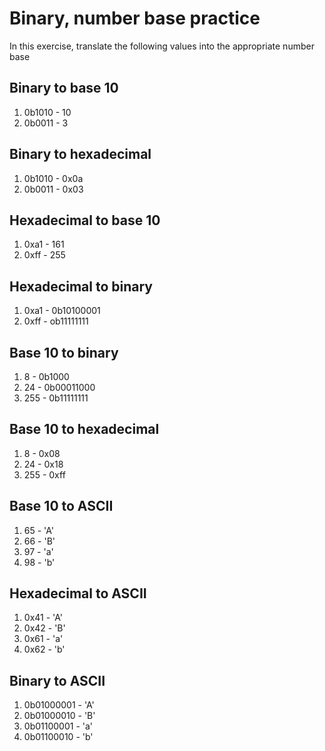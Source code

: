# Binary, number base practice

In this exercise, translate the following values into the appropriate number base


## Binary to base 10

1. 0b1010 - 10
2. 0b0011 - 3

## Binary to hexadecimal

1. 0b1010 - 0x0a
2. 0b0011 - 0x03

## Hexadecimal to base 10

1. 0xa1 - 161
2. 0xff - 255

## Hexadecimal to binary

1. 0xa1 - 0b10100001
2. 0xff - ob11111111

## Base 10 to binary

1. 8 - 0b1000
2. 24 - 0b00011000
3. 255 - 0b11111111

## Base 10 to hexadecimal

1. 8 - 0x08
2. 24 - 0x18
3. 255 - 0xff

## Base 10 to ASCII

1. 65 - 'A'
2. 66 - 'B'
3. 97 - 'a'
4. 98 - 'b'

## Hexadecimal to ASCII

1. 0x41 - 'A'
2. 0x42 - 'B'
3. 0x61 - 'a'
4. 0x62 - 'b'

## Binary to ASCII

1. 0b01000001 - 'A'
2. 0b01000010 - 'B'
3. 0b01100001 - 'a'
4. 0b01100010 - 'b'